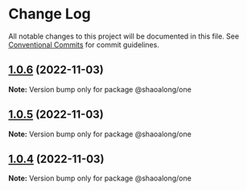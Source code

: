 # Change Log

All notable changes to this project will be documented in this file.
See [Conventional Commits](https://conventionalcommits.org) for commit guidelines.

## [1.0.6](https://github.com/shaoalong/lerna_package/compare/@shaoalong/one@1.0.5...@shaoalong/one@1.0.6) (2022-11-03)

**Note:** Version bump only for package @shaoalong/one





## [1.0.5](https://github.com/shaoalong/lerna_package/compare/@shaoalong/one@1.0.3...@shaoalong/one@1.0.5) (2022-11-03)

**Note:** Version bump only for package @shaoalong/one





## [1.0.4](https://github.com/shaoalong/lerna_package/compare/@shaoalong/one@1.0.3...@shaoalong/one@1.0.4) (2022-11-03)

**Note:** Version bump only for package @shaoalong/one
